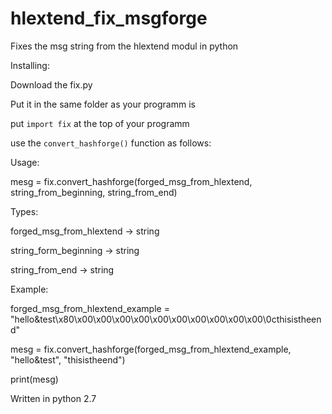 # hlextend_fix_msgforge
Fixes the msg string from the hlextend modul in python

Installing:

Download the fix.py

Put it in the same folder as your programm is

put `import fix` at the top of your programm

use the `convert_hashforge()` function as follows:

Usage:

mesg = fix.convert_hashforge(forged_msg_from_hlextend, string_from_beginning, string_from_end)

Types:

forged_msg_from_hlextend -> string

string_form_beginning -> string

string_from_end -> string

Example:

forged_msg_from_hlextend_example = "hello&test\x80\x00\x00\x00\x00\x00\x00\x00\x00\x00\x00\0cthisistheend"

mesg = fix.convert_hashforge(forged_msg_from_hlextend_example, "hello&test", "thisistheend")

print(mesg)

Written in python 2.7
